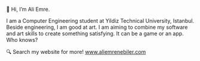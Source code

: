 👋 Hi, I’m Ali Emre.

I am a Computer Engineering student at Yildiz Technical University, Istanbul. Beside engineering, I am good at art. I am aiming to combine my software and art skills to create something satisfying. It can be a game or an app. Who knows?

🔍 Search my website for more!
www.aliemrenebiler.com

<!---
- 👀 I’m interested in ...
- 🌱 I’m currently learning ...
- 💞️ I’m looking to collaborate on ...
- 📫 How to reach me ...


aliemrenebiler/aliemrenebiler is a ✨ special ✨ repository because its `README.md` (this file) appears on your GitHub profile.
You can click the Preview link to take a look at your changes.
--->
